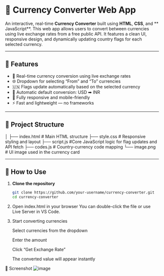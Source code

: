 # 💱 Currency Converter Web App

An interactive, real-time **Currency Converter** built using **HTML**, **CSS**, and ** JavaScript**. This web app allows users to convert between currencies using live exchange rates from a free public API. It features a clean UI, responsive design, and dynamically updating country flags for each selected currency.

---

## 🚀 Features

- 🔄 Real-time currency conversion using live exchange rates
- 🌐 Dropdown for selecting “From” and “To” currencies
- 🇺🇳 Flags update automatically based on the selected currency
- 🧮 Automatic default conversion: USD ➡ INR
- 📱 Fully responsive and mobile-friendly
- ⚡ Fast and lightweight — no frameworks

---

## 📁 Project Structure

│
├── index.html # Main HTML structure
├── style.css  # Responsive styling and layout
├── script.js #Core JavaScript logic for flag updates and API fetch
├── codes.js # Country-currency code mapping
└──  image.png # UI image used in the currency card


---

## 🔧 How to Use

1. **Clone the repository**
   ```bash
   git clone https://github.com/your-username/currency-converter.git
   cd currency-converter
2.  Open index.html in your browser
    You can double-click the file or use Live Server in VS Code.

3.  Start converting currencies

     Select currencies from the dropdown

     Enter the amount

     Click “Get Exchange Rate”

     The converted value will appear instantly


 📸 Screenshot 
     ![image](https://github.com/user-attachments/assets/c582f54a-7732-47bb-85c1-1239c96e690a)
